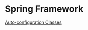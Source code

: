 # Spring Framework

[Auto-configuration Classes](https://docs.spring.io/spring-boot/docs/current/reference/html/auto-configuration-classes.html)